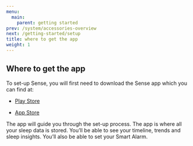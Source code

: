 ```yaml
---
menu:
  main:
    parent: getting started
prev: /system/accessories-overview
next: /getting-started/setup
title: where to get the app
weight: 1
---
```


## Where to get the app

To set-up Sense, you will first need to download the Sense app which you can find at:


- [Play Store](https://play.google.com/store/apps/details?id=is.hello.sense&hl=en)

- [App Store](https://www.appstore.com/sense)



The app will guide you through the set-up process. The app is where all your sleep data is stored. You’ll be able to see your timeline, trends and sleep insights. You’ll also be able to set your Smart Alarm.